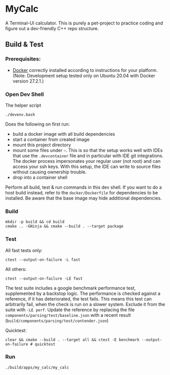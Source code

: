# MyCalc

A Terminal-UI calculator.
This is purely a pet-project to practice coding and figure out a dev-friendly C++ repo structure.

## Build & Test

### Prerequisites:
- [Docker](https://docs.docker.com/engine/install/) correctly installed according to instructions for your platform. (Note: Development setup tested only on Ubuntu 20.04 with Docker version 27.2.1.)

### Open Dev Shell

The helper script
```
./devenv.bash
```
Does the following on first run:
- build a docker image with all build dependencies
- start a container from created image
- mount this project directory
- mount some files under `~`. This is so that the setup works well with IDEs that use the `.devcontainer` file and in particular with IDE git integrations. The docker process impersonates your regular user (not root) and can access your ssh keys. With this setup, the IDE can write to source files without causing ownership trouble.
- drop into a container shell

Perform all build, test & run commands in this dev shell.
If you want to do a host build instead, refer to the `docker/Dockerfile` for dependencies to be installed. Be aware that the base image may hide additional dependencies.

### Build

```
mkdir -p build && cd build
cmake .. -GNinja && cmake --build . --target package
```

### Test

All fast tests only:
```
ctest --output-on-failure -L fast
```
All others:
```
ctest --output-on-failure -LE fast
```
The test suite includes a google benchmark performance test, supplemented by a backstop logic. The performance is checked against a reference, if it has deteriorated, the test fails. This means this test can arbitrarily fail, when the check is run on a slower system. Exclude it from the suite with `-LE perf`.
Update the reference by replacing the file `components/parsing/test/baseline.json` with a recent result (`build/components/parsing/test/contender.json`)

Quicktest:
```
clear && cmake --build . --target all && ctest -E benchmark --output-on-failure # quicktest
```
### Run
```
./build/apps/my_calc/my_calc
```
